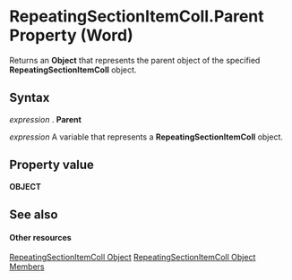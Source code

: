 
# RepeatingSectionItemColl.Parent Property (Word)

Returns an  **Object** that represents the parent object of the specified **RepeatingSectionItemColl** object.


## Syntax

 _expression_ . **Parent**

 _expression_ A variable that represents a **RepeatingSectionItemColl** object.


## Property value

 **OBJECT**


## See also


#### Other resources


[RepeatingSectionItemColl Object](b8a5d7cd-9d30-3434-979d-dcc939d77cc1.md)
[RepeatingSectionItemColl Object Members](98f249d3-99aa-8bab-65f4-02fa4bd9e6bd.md)
